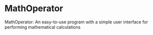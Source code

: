 # MathOperator
MathOperator: An easy-to-use program with a simple user interface for performing mathematical calculations
